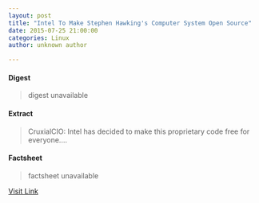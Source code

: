 ```yaml
---
layout: post
title: "Intel To Make Stephen Hawking's Computer System Open Source"
date: 2015-07-25 21:00:00
categories: Linux
author: unknown author

---
```



#### Digest
>digest unavailable

#### Extract
>CruxialCIO: Intel has decided to make this proprietary code free for everyone....

#### Factsheet
>factsheet unavailable

[Visit Link](http://www.linuxtoday.com/high_performance/intel-to-make-stephen-hawkings-computer-system-open-source.html)


